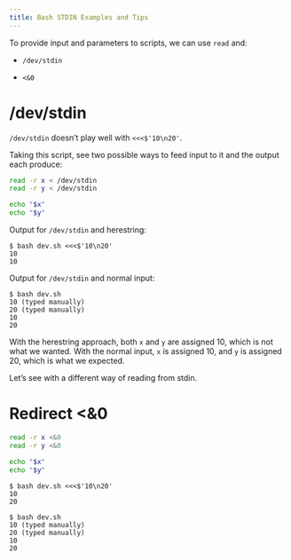 ```yaml
---
title: Bash STDIN Examples and Tips
---
```


To provide input and parameters to scripts, we can use `read` and:

  - `/dev/stdin`

  - `<&0`

# /dev/stdin

`/dev/stdin` doesn’t play well with `<<<$'10\n20'`.

Taking this script, see two possible ways to feed input to it and the output each produce:

``` bash
read -r x < /dev/stdin
read -r y < /dev/stdin

echo "$x"
echo "$y"
```

Output for `/dev/stdin` and herestring:

``` shell-session
$ bash dev.sh <<<$'10\n20'
10
10
```

Output for `/dev/stdin` and normal input:

``` shell-session
$ bash dev.sh
10 (typed manually)
20 (typed manually)
10
20
```

With the herestring approach, both `x` and `y` are assigned 10, which is not what we wanted. With the normal input, `x` is assigned 10, and `y` is assigned 20, which is what we expected.

Let’s see with a different way of reading from stdin.

# Redirect \<&0

``` bash
read -r x <&0
read -r y <&0

echo "$x"
echo "$y"
```

``` shell-session
$ bash dev.sh <<<$'10\n20'
10
20

$ bash dev.sh
10 (typed manually)
20 (typed manually)
10
20
```

